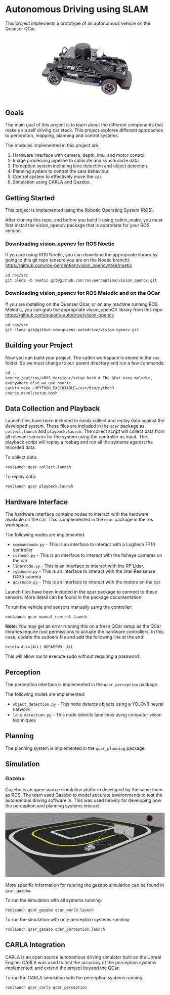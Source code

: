 # Autonomous Driving using SLAM

This project implements a prototype of an autonomous vehicle on the Quanser QCar.

<p align="center">
    <img width="300px" src="./doc/img/qcar.png" />
</p>

## Goals
The main goal of this project is to learn about the different components that make up a self driving car stack. This project explores different approaches to perception, mapping, planning and control systems. 

The modules implemented in this project are:
1. Hardware interface with camera, depth, imu, and motor control.
2. Image processing pipeline to calibrate and synchronize data.
2. Perception system including lane detection and object detection.
3. Planning system to control the cars behaviour.
4. Control system to effectively move the car.
5. Simulation using CARLA and Gazebo.

## Getting Started
This project is implemented using the Robotic Operating System (ROS). 

After cloning this repo, and before you build it using catkin_make, you must first install the vision_opencv package that is approriate for your ROS version.

### Downloading vision_opencv for ROS Noetic
If you are using ROS Noetic, you can download the appropriate library by going to this git repo (ensure you are on the Noetic branch): https://github.com/ros-perception/vision_opencv/tree/noetic
```
cd ros/src
git clone -b noetic git@github.com:ros-perception/vision_opencv.git
```
### Downloading vision_opencv for ROS Melodic and on the QCar
If you are installing on the Quanser Qcar, or on any machine running ROS Melodic, you can grab the appropriate vision_openCV library from this repo https://github.com/queens-autodrive/vision-opencv
```
cd ros/src
git clone git@github.com:queens-autodrive/vision-opencv.git
```
## Building your Project
Now you can build your project. The catkin workspace is stored in the `ros` folder. So we must change to our parent directory and run a few commands:
```
cd ..
source /opt/ros/<ROS_Version>/setup.bash # The QCar uses melodic, everywhere else we use noetic
catkin_make -DPYTHON_EXECUTABLE=/usr/bin/python3
source devel/setup.bash
```

## Data Collection and Playback
Launch files have been included to easily collect and replay data against the developed system. These files are included in the `qcar` package as `collect.launch` and `playback.launch`. The collect script will collect data from all relevant sensors for the system using the controller as input. The playback script will replay a rosbag and run all the systems against the recorded data.

To collect data:
```
roslaunch qcar collect.launch
```

To replay data:
```
roslaunch qcar playback.launch
```

## Hardware Interface
The hardware interface contains nodes to interact with the hardware available on the car. This is implemented in the `qcar` package in the ros workspace. 

The following nodes are implemented:
- `commandnode.py` - This is an interface to interact with a Logitech F710 controller
- `csinode.py` - This is an interface to interact with the fisheye cameras on the car
- `lidarnode.py` - This is an interface to interact with the RP Lidar.
- `rgbdnode.py` - This is an interface to interact with the Intel Realsense D435 camera
- `qcarnode.py` - This is an interface to interact with the motors on the car

Launch files have been included in the qcar package to connect to these sensors. More detail can be found in the package documentation. 

To run the vehicle and sensors manually using the controller:
```
roslaunch qcar manual_control.launch
```
<b>Note:</b> You may get an error running this on a fresh QCar setup as the QCar libraries require root permissions to actuate the hardware controllers. In this case, update the sudoers file and add the following line at the end: 
```
nvidia ALL=(ALL) NOPASSWD: ALL
```
This will allow ros to execute sudo without requiring a password. 

## Perception
The perception interface is implemented in the `qcar_perception` package.

The following nodes are implemented: 
- `object_detection.py` - This node detects objects using a YOLOv3 neural network 
- `lane_detection.py` - This node detects lane lines using computer vision techniques

## Planning
The planning system is implemented in the `qcar_planning` package.


## Simulation
### Gazebo
Gazebo is an open source simulation platform developed by the same team as ROS. The team used Gazebo to model accurate environments to test the autonomous driving software in. This was used heavily for developing how the perception and planning systems interact. 

<p align="center">
    <img width="800px" src="./doc/img/gazebo.png" />
</p>

More specific information for running the gazebo simulation can be found in `qcar_gazebo`.

To run the simulation with all systems running:
```
roslaunch qcar_gazebo qcar_world.launch
```

To run the simulation with only perception systems running:
```
roslaunch qcar_gazebo qcar_perception.launch
```

## CARLA Integration
CARLA is an open source autonomous driving simulator built on the Unreal Engine. CARLA was used to test the accuracy of the perception systems implemented, and extend the project beyond the QCar. 

To run the CARLA simulation with the perception systems running:
```
roslaunch qcar_carla qcar_perception
```

